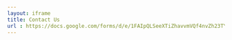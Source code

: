 ```yaml
---
layout: iframe
title: Contact Us
url : https://docs.google.com/forms/d/e/1FAIpQLSeeXTiZhavvmVQf4nvZh23TYshwkZ1lVq9MhT8q0TcOe6ytpQ/viewform?embedded=true
---
```

